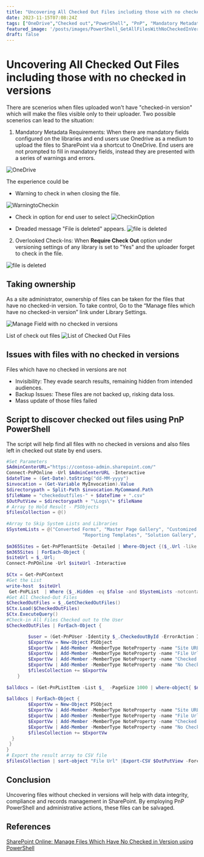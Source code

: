 ```yaml
---
title: "Uncovering All Checked Out Files including those with no checked in versions"
date: 2023-11-15T07:08:24Z
tags: ["OneDrive","Checked out","PowerShell", "PnP", "Mandatory Metadata"]
featured_image: '/posts/images/PowerShell_GetAllFilesWithNoCheckedInVersion/listofCheckedOutFiles.png'
draft: false
---
```


# Uncovering All Checked Out Files including those with no checked in versions

There are scenerios when files uploaded won't have "checked-in version" which will make the files visible only to their uploader. Two possible scenerios can lead to the situation:

1. Mandatory Metadata Requirements: When there are mandatory fields configured on the libraries and end users use Onedrive as a medium to upload the files to SharePoint via a shortcut to OneDrive. End users are not prompted to fill in mandatory fields, instead they are presented with a series of warnings and errors.

![OneDrive](../images/PowerShell_GetAllFilesWithNoCheckedInVersion/SelectOneDriveLoc.png)

The experience could be 

- Warning to check in when closing the file.

![WarningtoCheckin](../images/PowerShell_GetAllFilesWithNoCheckedInVersion/WarningtoCheckin.png)

- Check in option for end user to select
![CheckinOption](../images/PowerShell_GetAllFilesWithNoCheckedInVersion/CheckinOption.png)

- Dreaded message "File is deleted" appears.
![file is deleted](../images/PowerShell_GetAllFilesWithNoCheckedInVersion/Messagefileisdeleted.png)

2. Overlooked Check-Ins:  When **Require Check Out** option under versioning settings of any library is set to "Yes" and the uploader forget to check in the file.

![file is deleted](../images/PowerShell_GetAllFilesWithNoCheckedInVersion/RequireDocsToBeCheckedOut.png)

## Taking ownership

As a site administrator, ownership of files can be taken for the files that have no checked-in version. To take control, Go to the “Manage files which have no checked-in version” link under Library Settings.

![Manage Field with no checked in versions](../images/PowerShell_GetAllFilesWithNoCheckedInVersion/ManageFilesWithNoChekedinVersion.png)

List of check out files 
![List of Checked Out Files](../images/PowerShell_GetAllFilesWithNoCheckedInVersion/listofCheckedOutFiles.png)

## Issues with files with no checked in versions

Files which have no checked in versions are not 
- Invisibility: They evade search results, remaining hidden from intended audiences.
- Backup Issues: These files are not backed up, risking data loss.
- Mass update of those files failed

## Script to discover checked out files using PnP PowerShell

The script will help find all files with no checked in versions and also files left in checked out state by end users.

```PowerShell
#Set Parameters
$AdminCenterURL="https://contoso-admin.sharepoint.com/"
Connect-PnPOnline -Url $AdminCenterURL -Interactive
$dateTime = (Get-Date).toString("dd-MM-yyyy")
$invocation = (Get-Variable MyInvocation).Value
$directorypath = Split-Path $invocation.MyCommand.Path
$fileName = "checkedoutfiles-" + $dateTime + ".csv"
$OutPutView = $directorypath + "\Logs\"+ $fileName
# Array to Hold Result - PSObjects
$filesCollection = @()
 
#Array to Skip System Lists and Libraries
$SystemLists = @("Converted Forms", "Master Page Gallery", "Customized Reports", "Form Templates", "List Template Gallery", "Theme Gallery","Apps for SharePoint",
                            "Reporting Templates", "Solution Gallery", "Style Library", "Web Part Gallery","Site Assets", "wfpub", "Site Pages", "Images", "MicroFeed","Pages")
 
$m365Sites = Get-PnPTenantSite -Detailed | Where-Object {($_.Url -like '*/intranet-*' -or  $_.Url -like '*/team-*' -or $_.Template -eq 'TEAMCHANNEL#1') -and $_.Template -ne 'RedirectSite#0' }
$m365Sites | ForEach-Object {
$siteUrl = $_.Url;    
Connect-PnPOnline -Url $siteUrl -Interactive
 
$Ctx = Get-PnPContext
#Get the List
write-host  $siteUrl  
 Get-PnPList  | Where {$_.Hidden -eq $false -and $SystemLists -notcontains $_.Title -and $_.BaseTemplate -eq 101 } | ForEach-Object {
#Get All Checked-Out Files
$CheckedOutFiles = $_.GetCheckedOutFiles()
$Ctx.Load($CheckedOutFiles)
$Ctx.ExecuteQuery()
#Check-in All Files Checked out to the User
$CheckedOutFiles | ForEach-Object {

        $user = (Get-PnPUser -Identity $_.CheckedoutById -ErrorAction Ignore) ?? $_.CheckedoutById
        $ExportVw = New-Object PSObject
        $ExportVw | Add-Member -MemberType NoteProperty -name "Site URL" -value $siteUrl
        $ExportVw | Add-Member -MemberType NoteProperty -name "File Url" -value $_.ServerRelativePath.DecodedUrl
        $ExportVw | Add-Member -MemberType NoteProperty -name "Checked Out By" -value $user.Title
        $ExportVw | Add-Member -MemberType NoteProperty -name "No Checked in version" -value "Yes"
        $filesCollection += $ExportVw
    }
 
$alldocs = (Get-PnPListItem -List $_  -PageSize 1000 | where-object{ $null -ne $_.FieldValues.CheckoutUser} )
 
$alldocs | ForEach-Object {
        $ExportVw = New-Object PSObject
        $ExportVw | Add-Member -MemberType NoteProperty -name "Site URL" -value $siteUrl
        $ExportVw | Add-Member -MemberType NoteProperty -name "File Url" -value $_.FieldValues.FileRef
        $ExportVw | Add-Member -MemberType NoteProperty -name "Checked Out By" -value $_.FieldValues.CheckoutUser.LookupValue
        $ExportVw | Add-Member -MemberType NoteProperty -name "No Checked in version" -value "No"
        $filesCollection += $ExportVw
  }
 }
}
# Export the result array to CSV file
$filesCollection | sort-object "File Url" |Export-CSV $OutPutView -Force -NoTypeInformation
```

## Conclusion

Uncovering files without checked in versions will help with data integrity, compliance and records management in SharePoint. By employing PnP PowerShell and administrative actions, these files can be salvaged.

## References

[SharePoint Online: Manage Files Which Have No Checked in Version using PowerShell](https://www.sharepointdiary.com/2017/08/sharepoint-online-manage-files-which-have-no-checked-in-version-using-powershell.html)